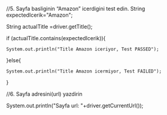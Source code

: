 //5. Sayfa basliginin “Amazon” icerdigini test edin.
String expectedIcerik="Amazon";

String actualTitle =driver.getTitle();

if (actualTitle.contains(expectedIcerik)){

    System.out.println("Title Amazon iceriyor, Test PASSED");

}else{

    System.out.println("Title Amazon icermiyor, Test FAILED");

}

//6. Sayfa adresini(url) yazdirin

System.out.println("Sayfa url: "+driver.getCurrentUrl());
